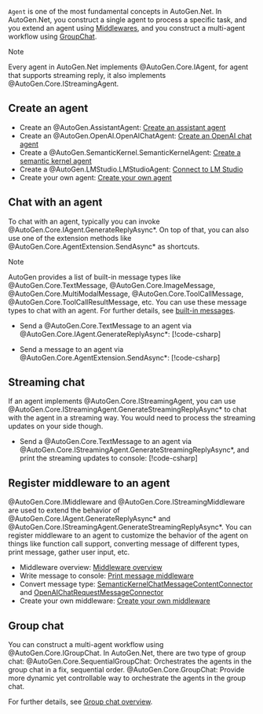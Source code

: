 `Agent` is one of the most fundamental concepts in AutoGen.Net. In AutoGen.Net, you construct a single agent to process a specific task, and you extend an agent using [Middlewares](./Middleware-overview.md), and you construct a multi-agent workflow using [GroupChat](./Group-chat-overview.md).

> [!NOTE]
> Every agent in AutoGen.Net implements @AutoGen.Core.IAgent, for agent that supports streaming reply, it also implements @AutoGen.Core.IStreamingAgent.

## Create an agent
- Create an @AutoGen.AssistantAgent: [Create an assistant agent](./Create-an-agent.md)
- Create an @AutoGen.OpenAI.OpenAIChatAgent: [Create an OpenAI chat agent](./OpenAIChatAgent-simple-chat.md)
- Create a @AutoGen.SemanticKernel.SemanticKernelAgent: [Create a semantic kernel agent](./SemanticKernelAgent-simple-chat.md)
- Create a @AutoGen.LMStudio.LMStudioAgent: [Connect to LM Studio](./Consume-LLM-server-from-LM-Studio.md)
- Create your own agent: [Create your own agent](./Create-your-own-agent.md)

## Chat with an agent
To chat with an agent, typically you can invoke @AutoGen.Core.IAgent.GenerateReplyAsync*. On top of that, you can also use one of the extension methods like @AutoGen.Core.AgentExtension.SendAsync* as shortcuts.

> [!NOTE]
> AutoGen provides a list of built-in message types like @AutoGen.Core.TextMessage, @AutoGen.Core.ImageMessage, @AutoGen.Core.MultiModalMessage, @AutoGen.Core.ToolCallMessage, @AutoGen.Core.ToolCallResultMessage, etc. You can use these message types to chat with an agent. For further details, see [built-in messages](./Built-in-messages.md).

- Send a @AutoGen.Core.TextMessage to an agent via @AutoGen.Core.IAgent.GenerateReplyAsync*:
[!code-csharp[](../../sample/AutoGen.BasicSamples/CodeSnippet/AgentCodeSnippet.cs?name=ChatWithAnAgent_GenerateReplyAsync)]

- Send a message to an agent via @AutoGen.Core.AgentExtension.SendAsync*:
[!code-csharp[](../../sample/AutoGen.BasicSamples/CodeSnippet/AgentCodeSnippet.cs?name=ChatWithAnAgent_SendAsync)]

## Streaming chat
If an agent implements @AutoGen.Core.IStreamingAgent, you can use @AutoGen.Core.IStreamingAgent.GenerateStreamingReplyAsync* to chat with the agent in a streaming way. You would need to process the streaming updates on your side though.

- Send a @AutoGen.Core.TextMessage to an agent via @AutoGen.Core.IStreamingAgent.GenerateStreamingReplyAsync*, and print the streaming updates to console:
[!code-csharp[](../../sample/AutoGen.BasicSamples/CodeSnippet/AgentCodeSnippet.cs?name=ChatWithAnAgent_GenerateStreamingReplyAsync)]

## Register middleware to an agent
@AutoGen.Core.IMiddleware and @AutoGen.Core.IStreamingMiddleware are used to extend the behavior of @AutoGen.Core.IAgent.GenerateReplyAsync* and @AutoGen.Core.IStreamingAgent.GenerateStreamingReplyAsync*. You can register middleware to an agent to customize the behavior of the agent on things like function call support, converting message of different types, print message, gather user input, etc.

- Middleware overview: [Middleware overview](./Middleware-overview.md)
- Write message to console: [Print message middleware](./Print-message-middleware.md)
- Convert message type: [SemanticKernelChatMessageContentConnector](./SemanticKernelAgent-support-more-messages.md) and [OpenAIChatRequestMessageConnector](./OpenAIChatAgent-support-more-messages.md)
- Create your own middleware: [Create your own middleware](./Create-your-own-middleware.md)

## Group chat
You can construct a multi-agent workflow using @AutoGen.Core.IGroupChat. In AutoGen.Net, there are two type of group chat:
@AutoGen.Core.SequentialGroupChat: Orchestrates the agents in the group chat in a fix, sequential order.
@AutoGen.Core.GroupChat: Provide more dynamic yet controllable way to orchestrate the agents in the group chat.

For further details, see [Group chat overview](./Group-chat-overview.md).